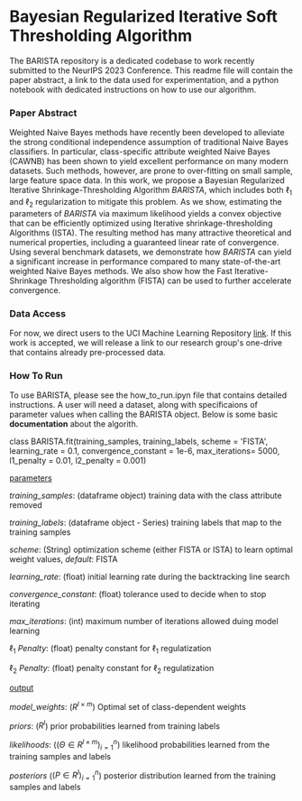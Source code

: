 # Bayesian Regularized Iterative Soft Thresholding Algorithm


The BARISTA repository is a dedicated codebase to work recently submitted to the NeurIPS 2023 Conference. This readme file will contain the paper abstract, a link to the data used for experimentation, and a python notebook with dedicated instructions on how to use our algorithm.


### Paper Abstract

Weighted Naive Bayes methods have recently been developed to alleviate the strong conditional independence assumption of traditional Naive Bayes classifiers. In particular, class-specific attribute weighted Naive Bayes (CAWNB) has been shown to yield excellent performance on many modern datasets. Such methods, however, are prone to over-fitting on small sample, large feature space data. In this work, we propose a Bayesian Regularized Iterative Shrinkage-Thresholding Algorithm *BARISTA*, which includes both $\ell_1$ and $\ell_2$ regularization to mitigate this problem. As we show, estimating the parameters of *BARISTA* via maximum likelihood yields a convex objective that can be efficiently optimized using Iterative shrinkage-thresholding Algorithms (ISTA). The resulting method has many attractive theoretical and numerical properties, including a guaranteed linear rate of convergence. Using several benchmark datasets, we demonstrate how *BARISTA* can yield a significant increase in performance compared to many state-of-the-art weighted Naive Bayes methods. We also show how the Fast Iterative-Shrinkage Thresholding algorithm (FISTA) can be used to further accelerate convergence.


### Data Access

For now, we direct users to the UCI Machine Learning Repository [link](https://archive.ics.uci.edu/ml/index.php). If this work is accepted, we will release a link to our research group's one-drive that contains already pre-processed data.


### How To Run

To use BARISTA, please see the how_to_run.ipyn file that contains detailed instructions. A user will need a dataset, along with specificaions of parameter values when calling the BARISTA object. Below is some basic **documentation** about the algorith. 

class BARISTA.fit(training_samples, training_labels, scheme = 'FISTA', learning_rate = 0.1, convergence_constant = 1e-6, max_iterations= 5000, l1_penalty = 0.01, l2_penalty = 0.001)

<ins>parameters</ins>

*training_samples*: (dataframe object) training data with the class attribute removed

*training_labels*: (dataframe object - Series) training labels that map to the training samples

*scheme*: (String) optimization scheme (either FISTA or ISTA) to learn optimal weight values, *default*: FISTA

*learning_rate*: (float) initial learning rate during the backtracking line search

*convergence_constant*: (float) tolerance used to decide when to stop iterating 

*max_iterations*: (int) maximum number of iterations allowed duing model learning

$\ell_1$ *Penalty*: (float) penalty constant for $\ell_1$ regulatization

$\ell_2$ *Penalty*: (float) penalty constant for $\ell_2$ regulatization

<ins>output</ins>

*model_weights*: ($R^{l \times m}$) Optimal set of class-dependent weights

*priors*: ($R^{l}$) prior probabilities learned from training labels

*likelihoods*: ($(\Theta \in R^{l \times m})^n_{i=1}$) likelihood probabilities learned from the training samples and labels

*posteriors* ($(P \in R^{l})^n_{i=1}$) posterior distribution learned from the training samples and labels






